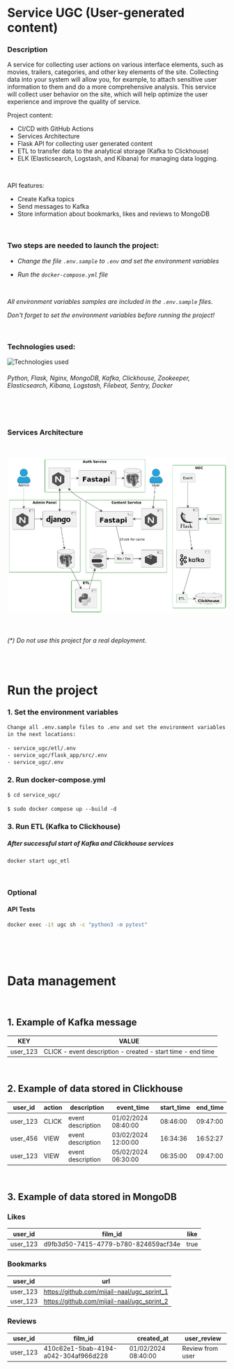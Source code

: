 # Service UGC (User-generated content)

### Description

A service for collecting user actions on various interface elements, such as movies, trailers, categories, and other key elements of the site. Collecting data into your system will allow you, for example, to attach sensitive user information to them and do a more comprehensive analysis. This service will collect user behavior on the site, which will help optimize the user experience and improve the quality of service.

Project content:
- CI/CD with GitHub Actions
- Services Architecture
- Flask API for collecting user generated content
- ETL to transfer data to the analytical storage (Kafka to Clickhouse)
- ELK (Elasticsearch, Logstash, and Kibana) for managing data logging.  
<br>

API features:
- Create Kafka topics
- Send messages to Kafka
- Store information about bookmarks, likes and reviews to MongoDB

<br>

### Two steps are needed to launch the project:

- *Change the file `.env.sample` to `.env` and set the environment variables* 

- *Run the `docker-compose.yml` file*

<br>

*All environment variables samples are included in the `.env.sample` files.*

*Don't forget to set the environment variables before running the project!*


<br>

### Technologies used:

![Technologies used](https://skillicons.dev/icons?i=python,flask,nginx,mongo,kafka,clickhouse,zookeeper,elasticsearch,kibana,logstash,filebeat,sentry,docker)

###### Python, Flask, Nginx, MongoDB, Kafka, Clickhouse, Zookeeper, Elasticsearch, Kibana, Logstash, Filebeat, Sentry, Docker

<br><br>

### Services Architecture

<br>


![Diagram](architecture/diagram.png)

<br>


###### (*) *Do not use this project for a real deployment*.

<br>

# Run the project

### 1. Set the environment variables 
```
Change all .env.sample files to .env and set the environment variables in the next locations:

- service_ugc/etl/.env
- service_ugc/flask_app/src/.env
- service_ugc/.env
```

### 2. Run docker-compose.yml

```
$ cd service_ugc/

$ sudo docker compose up --build -d
```

### 3. Run ETL (Kafka to Clickhouse)
#####  *After successful start of Kafka and Clickhouse services*

```Bash
docker start ugc_etl
```

<br>

### Optional
####  API Tests

```Bash
docker exec -it ugc sh -c "python3 -m pytest"
```

<br><br><br>


# Data management

<br>


## 1. Example of Kafka message  

| KEY              | VALUE               
| ----------       |--------------------------
| user_123         | CLICK - event description - created - start time - end time               

<br>


## 2. Example of data stored in Clickhouse  

| user_id     | action      | description         | event_time          | start_time    | end_time     
|-------------|-------------|---------------------|---------------------|---------------|---------------
| user_123    | CLICK       | event description   | 01/02/2024 08:40:00 | 08:46:00      | 09:47:00 
| user_456    | VIEW        | event description   | 03/02/2024 12:00:00 | 16:34:36      | 16:52:27 
| user_123    | VIEW        | event description   | 05/02/2024 06:30:00 | 06:35:00      | 09:47:00   

<br>


## 3. Example of data stored in  MongoDB  

### Likes 

| user_id          | film_id                                    | like
| ----------       |-------------------------------------       |----------
| user_123         | d9fb3d50-7415-4779-b780-824659acf34e       | true  


### Bookmarks

| user_id          | url                                  
| ----------       |-------------------------------------------
| user_123         |https://github.com/mijail-naal/ugc_sprint_1
| user_123         |https://github.com/mijail-naal/ugc_sprint_2


### Reviews

| user_id     | film_id                              | created_at          | user_review         |
|-------------|--------------------------------------|---------------------|---------------------|
| user_123    | 410c62e1-5bab-4194-a042-304af966d228 | 01/02/2024 08:40:00 | Review from user    |

